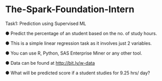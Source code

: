 # The-Spark-Foundation-Intern
Task1: Prediction using Supervised ML

● Predict the percentage of an student based on the no. of study hours.

● This is a simple linear regression task as it involves just 2 variables. 

● You can use R, Python, SAS Enterprise Miner or any other tool. 

● Data can be found at http://bit.ly/w-data

● What will be predicted score if a student studies for 9.25 hrs/ day?
